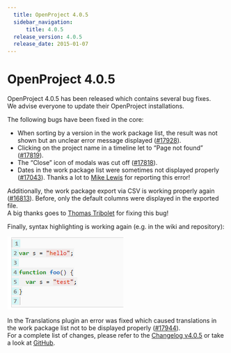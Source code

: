 ```yaml
---
  title: OpenProject 4.0.5
  sidebar_navigation:
      title: 4.0.5
  release_version: 4.0.5
  release_date: 2015-01-07
---
```



# OpenProject 4.0.5

OpenProject 4.0.5 has been released which contains several bug fixes.  
We advise everyone to update their OpenProject installations.

The following bugs have been fixed in the core:

  - When sorting by a version in the work package list, the result was
    not shown but an unclear error message displayed
    ([\#17928](https://community.openproject.org/work_packages/17928 "Sorting by version leads to 500 in experimental API (\"Unable to retrieve query from URL\") (closed)")).
  - Clicking on the project name in a timeline let to “Page not found”
    ([\#17819](https://community.openproject.org/work_packages/17819 "[Regression] Page not found when clicking on project link in timeline (NaN in link) (closed)")).
  - The “Close” icon of modals was cut off
    ([\#17818](https://community.openproject.org/work_packages/17818 "[Regression] Close icon of modals is cut off (closed)")).
  - Dates in the work package list were sometimes not displayed properly
    ([\#17043](https://community.openproject.org/work_packages/17043 "Single bad translation on work package table. (closed)")).
    Thanks a lot to [Mike
    Lewis](https://community.openproject.org/users/35400) for reporting
    this error\!

Additionally, the work package export via CSV is working properly again
([\#16813](https://community.openproject.org/work_packages/16813 "CSV Export is fixed (closed)")).
Before, only the default columns were displayed in the exported file.  
A big thanks goes to [Thomas Tribolet](https://github.com/TribesTom) for
fixing this bug\!

Finally, syntax highlighting is working again (e.g. in the wiki and
repository):

![SyntaxHighlighting](SyntaxHighlighting.png)

In the Translations plugin an error was fixed which caused translations
in the work package list not to be displayed properly
([\#17944](https://community.openproject.org/work_packages/17944 "Missing js files added (closed)")).  
For a complete list of changes, please refer to the [Changelog
v4.0.5](https://community.openproject.org/versions/566) or take a look
at [GitHub](https://github.com/opf/openproject/tree/v4.0.5).


